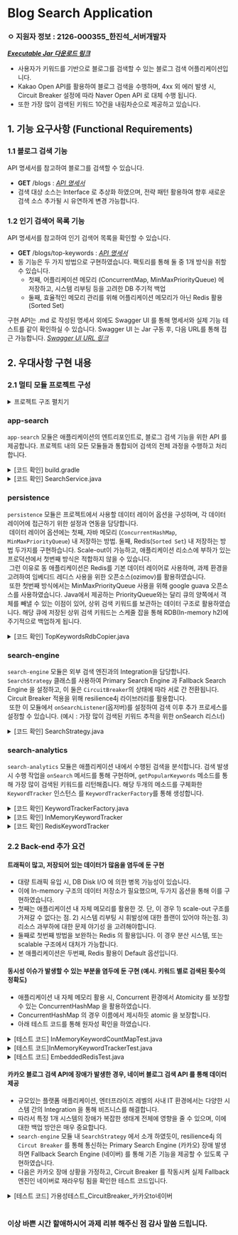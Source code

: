 # Blog Search Application
### ㅇ 지원자 정보 : 2126-000355_한진석_서버개발자
[***Executable Jar 다운로드 링크***](https://github.com/jshan88/20230705_2126-000355/blob/main/app-search-1.0-SNAPSHOT-boot.jar)

- 사용자가 키워드를 기반으로 블로그를 검색할 수 있는 블로그 검색 어플리케이션입니다.
- Kakao Open API를 활용하여 블로그 검색을 수행하며, 4xx 외 에러 발생 시, Circuit Breaker 설정에 따라 Naver Open API 로 대체 수행 됩니다. 
- 또한 가장 많이 검색된 키워드 10건을 내림차순으로 제공하고 있습니다.

## 1. 기능 요구사항 (Functional Requirements)

### 1.1 블로그 검색 기능
API 명세서를 참고하여 블로그를 검색할 수 있습니다.

- **GET** /blogs : [*API 명세서*](./api-doc/API.md#get-blogs)
- 검색 대상 소스는 Interface 로 추상화 하였으며, 전략 패턴 활용하여 향후 새로운 검색 소스 추가될 시 유연하게 변경 가능합니다.

### 1.2 인기 검색어 목록 기능
API 명세서를 참고하여 인기 검색어 목록을 확인할 수 있습니다.

- **GET** /blogs/top-keywords : [*API 명세서*](./api-doc/API.md#get-blogstop-keywords)
- 동 기능은 두 가지 방법으로 구현하였습니다. 팩토리를 통해 둘 중 1개 방식을 취할 수 있습니다.
    - 첫째, 어플리케이션 메모리 (ConcurrentMap, MinMaxPriorityQueue) 에 저장하고, 시스템 리부팅 등을 고려한 DB 주기적 백업 
    - 둘째, 효율적인 메모리 관리를 위해 어플리케이션 메모리가 아닌 Redis 활용 (Sorted Set)

구현 API는 .md 로 작성된 명세서 외에도 Swagger UI 를 통해 명세서와 실제 기능 테스트를 같이 확인하실 수 있습니다.
Swagger UI 는 Jar 구동 후, 다음 URL를 통해 접근 가능합니다. [*Swagger UI URL 링크*](http://localhost:8080/swagger-ui/index.html)

## 2. 우대사항 구현 내용

### 2.1 멀티 모듈 프로젝트 구성

<details>
<summary>프로젝트 구조 펼치기</summary>

```
├── app-search
│   └── src
│       ├── main
│       │   └── java
│       │       └── com.jshan
│       │           ├── SearchApplication.java
│       │           ├── controller
│       │           │   └── SearchController.java
│       │           ├── dto
│       │           │   └── TopKeywordsResponse.java
│       │           └── service
│       │               └── SearchService.java
│       └── resources
│           └── application.yml
├── persistence
│   └── src
│       ├── main
│       │   └── java
│       │       └── com.jshan.persistence
│       │           ├── KeywordCount.java
│       │           ├── database
│       │           │   ├── entity
│       │           │   │   └── TopKeyword.java
│       │           │   └── repository
│       │           │       └── TopKeywordRepository.java
│       │           ├── memory
│       │           │   ├── InMemoryKeywordCountMap.java
│       │           │   ├── InMemoryTopKeywordsQueue.java
│       │           │   └── TopKeywordsRdbCopier.java
│       │           └── redis
│       │               └── config
│       │                   ├── EmbeddedRedisInitializer.java
│       │                   └── RedisConfig.java
│       └── resources
│           └── application-persistence.yml
├── search-analytics
│   └── src
│       ├── main
│       │   └── java
│       │       └── com.jshan.keywordtracker
│       │           ├── KeywordTracker.java
│       │           ├── factory
│       │           │   └── KeywordTrackerFactory.java
│       │           └── trackers
│       │               ├── InMemoryKeywordTracker.java
│       │               └── RedisKeywordTracker.java
│       └── resources
│           └── application-analytics.yml
└── search-engine
    └── src
        ├── main
        │   └── java
        │       └── com.jshan
        │           ├── circuitbreaker
        │           │   └── CircuitConfig.java
        │           ├── config
        │           │   ├── KakaoClientProperties.java
        │           │   └── NaverClientProperties.java
        │           ├── dto
        │           │   ├── request
        │           │   │   └── SearchParam.java
        │           │   └── response
        │           │       ├── Document.java
        │           │       ├── SearchResult.java
        │           │       ├── kakao
        │           │       │   ├── KakaoDocument.java
        │           │       │   ├── KakaoMeta.java
        │           │       │   └── KakaoResponse.java
        │           │       └── naver
        │           │           ├── NaverDocument.java
        │           │           └── NaverResponse.java
        │           ├── engines
        │           │   ├── AbstractSearchEngine.java
        │           │   ├── KakaoSearchEngine.java
        │           │   └── NaverSearchEngine.java
        │           │   └── SearchEngine.java
        │           ├── exception
        │           │   ├── ApiExceptionHandler.java
        │           │   └── ApiResponseException.java
        │           └── strategy
        │               └── SearchStrategy.java
        └── resources
            └── application-engine.yml
```            
</details>

### app-search
`app-search` 모듈은 애플리케이션의 엔트리포인트로, 블로그 검색 기능을 위한 API 를 제공합니다. 
프로젝트 내의 모든 모듈들과 통합되어 검색의 전체 과정을 수행하고 처리합니다.  

<details>
<summary>[코드 확인] build.gradle</summary>

```groovy
//module dependencies
implementation project(':search-engine')
implementation project(':search-analytics')
implementation project(':persistence')
```
</details>

<details>
<summary>[코드 확인] SearchService.java</summary>

```java
public SearchResult getBlogs(SearchParam param) {
    KeywordTracker keywordTracker = keywordTrackerFactory.createKeywordTracker(TrackerType.REDIS);
    // KeywordTracker keywordTracker = keywordTrackerFactory.createKeywordTracker(TrackerType.IN_MEMORY);

    SearchStrategy searchStrategy = new SearchStrategy(kakaoSearchEngine, naverSearchEngine);
    searchStrategy.setOnSearchListener(keywordTracker::onSearch);
    searchStrategy.setCircuitBreaker(circuitBreaker);
    return searchStrategy.searchBlogs(param);
}

public List<TopKeywordsResponse> getPopularKeywords() {
    KeywordTracker keywordTracker = keywordTrackerFactory.createKeywordTracker(TrackerType.REDIS);
    // KeywordTracker keywordTracker = keywordTrackerFactory.createKeywordTracker(TrackerType.IN_MEMORY);

    return keywordTracker.getPopularKeywords().stream()
                                        .map(result -> TopKeywordsResponse.builder()
                                        .keyword(result.getKeyword())
                                        .count(result.getCount())
                                        .build()).toList();
    }
```
</details>

### persistence

`persistence` 모듈은 프로젝트에서 사용할 데이터 레이어 옵션을 구성하며, 각 데이터 레이어에 접근하기 위한 설정과 연동을 담당합니다.  
&nbsp;데이터 레이어 옵션에는 첫째, 자바 메모리 (`ConcurrentHashMap`, `MinMaxPriorityQueue`) 내 저장하는 방법. 둘째, Redis(`Sorted Set`) 내 저장하는 방법 두가지를 구현하습니다. Scale-out이 가능하고, 애플리케이션 리소스에 부하가 있는 프로덕션에서 첫번째 방식은 적합하지 않을 수 있습니다.  
&nbsp;그런 이유로 동 애플리케이션은 Redis를 기본 데이터 레이어로 사용하며, 과제 환경을 고려하여 임베디드 레디스 사용을 위한 오픈소스(ozimov)를 활용하였습니다.  
&nbsp;또한 첫번째 방식에서는 MinMaxPriorityQueue 사용을 위해 google guava 오픈소스를 사용하였습니다. Java에서 제공하는 PriorityQueue와는 달리 큐의 양쪽에서 객체를 빼낼 수 있는 이점이 있어, 상위 검색 키워드를 보관하는 데이터 구조로 활용하였습니다. 해당 큐에 저장된 상위 검색 키워드는 스케줄 잡을 통해 RDB(In-memory h2)에 주기적으로 백업하게 됩니다. 

<details>
<summary>[코드 확인] TopKeywordsRdbCopier.java</summary>

```java
@Component
@RequiredArgsConstructor
public class TopKeywordsRdbCopier {

    private final Queue<KeywordCount> topKeywords;
    private final TopKeywordRepository topKeywordRepository;
    private boolean isCopyingToRdb = false;

    /**
     * 일정 간격으로 인메모리 데이터를 데이터베이스로 복사 수행 (60초마다 수행)
     */
    @Scheduled(fixedDelay = 60000)
    public void copyToRdb() {
        if (isCopyingToRdb) {
            return;
        }

        synchronized (topKeywords) {
            if(!topKeywords.isEmpty()) {
                isCopyingToRdb = true;

                List<TopKeyword> keywords = topKeywords.stream()
                    .map(topKeyword -> TopKeyword.builder()
                        .keyword(topKeyword.getKeyword())
                        .count(topKeyword.getCount())
                        .build()).toList();

                topKeywordRepository.deleteAllInBatch();
                topKeywordRepository.saveAll(keywords);
                isCopyingToRdb = false;
            }
        }
    }
}
```
</details>


### search-engine

`search-engine` 모듈은 외부 검색 엔진과의 Integration을 담당합니다. `SearchStrategy` 클래스를 사용하여 Primary Search Engine 과 Fallback Search Engine 을 설정하고, 이 둘은 `CircuitBreaker`의 상태에 따라 서로 간 전환됩니다. Circuit Breaker 적용을 위해 resilience4j 라이브러리를 활용합니다.  
&nbsp;또한 이 모듈에서 `onSearchListener`(옵저버)를 설정하여 검색 이후 추가 프로세스를 설정할 수 있습니다. (예시 : 가장 많이 검색된 키워드 추적을 위한 onSearch 리스너)

<details>
<summary>[코드 확인] SearchStrategy.java</summary>

```java
/**
 * 기본 검색 엔진(primarySearchEngine)과 대체 검색 엔진(fallbackSearchEngine) 을 활용<br>
 * {@link CircuitBreaker} 에 따라 알맞은 검색 엔진을 사용하며, 검색 후 {@link OnSearchListener}를 호출
 */
@Slf4j
@RequiredArgsConstructor
public class SearchStrategy {

    private final SearchEngine primarySearchEngine;
    private final SearchEngine fallbackSearchEngine;
    private CircuitBreaker circuitBreaker;
    private OnSearchListener onSearchListener;

    /**
     * 검색 이벤트 발생에 따른 후속 처리 Listener 세팅.
     * 검색 성공 후, Hit Count 업데이트를 위함
     *
     * @param listener 설정할 {@link OnSearchListener}
     */
    public void setOnSearchListener(OnSearchListener listener) {
        this.onSearchListener = listener;
    }

    /**
     * Circuit Breaker 세팅
     *
     * @param circuitBreaker {@link CircuitBreaker}
     */
    public void setCircuitBreaker(CircuitBreaker circuitBreaker) {
        this.circuitBreaker = circuitBreaker;
    }

    /**
     * 주어진 검색 파라미터를 사용하여 블로그를 검색 <br>
     * 기본 검색 엔진(primarySearchEngine) 을 사용하며, Circuit Breaker 작동 시, 대체 검색 엔진(fallbackSearchEngine) 으로 전환됨.
     *
     * @param param 검색 쿼리 파라미터 {@link SearchParam}
     * @return 검색 결과 {@link SearchResult}
     * @throws RuntimeException 검색 도중 오류 발생
     */
    public SearchResult searchBlogs(SearchParam param) {
        SearchResult result;
        try {
            result = circuitBreaker.executeCallable(() -> primarySearchEngine.search(param));
        } catch (CallNotPermittedException e) {
            log.info("Primary Search Engine is not callable : {}. Switched to the Fallback Search Engine.", e.getMessage());
            result = fallbackSearchEngine.search(param);
        } catch (Exception e) {
            log.warn("The number of failed calls : {}", circuitBreaker.getMetrics().getNumberOfFailedCalls());
            throw new RuntimeException(e);
        }

        if (result != null && onSearchListener != null) {
            onSearchListener.onSearch(param.getQuery());
        }

        return result;
    }

    /**
     * 검색 이벤트 발생 시, 후속 처리 리스너 인터페이스 <br>
     * 검색 수행 후 알림을 받으려면 해당 인터페이스를 구현.
     */
    public interface OnSearchListener {

        /**
         * 검색 수행 시 호출
         *
         * @param query 검색 쿼리
         */
        void onSearch(String query);
    }
}
```
</details>

### search-analytics

`search-analytics` 모듈은 애플리케이션 내에서 수행된 검색을 분석합니다.
검색 발생 시 수행 작업을 `onSearch` 메서드를 통해 구현하며, `getPopularKeywords` 메소드를 통해 가장 많이 검색된 키워드를 리턴해줍니다.
해당 두개의 메소드를 구체화한 `KeywordTracker` 인스턴스 를 `KeywordTrackerFactory`를 통해 생성합니다.

<details>
<summary>[코드 확인] KeywordTrackerFactory.java</summary>

```java
/**
 * 지정된 {@link TrackerType} 에 기반하여 KeywordTracker 인스턴스를 생성
 */
@Component
public class KeywordTrackerFactory {

    public enum TrackerType {
        IN_MEMORY,
        REDIS
    }

    private final Map<TrackerType, KeywordTracker> trackerMap;

    /**
     * {@link KeywordTracker} 를 구현한 인스턴스를 주입 받아 KeywordTrackerFactory를 생성
     *
     * @param inMemoryTracker - {@link InMemoryKeywordTracker}
     * @param redisTracker - {@link RedisKeywordTracker}
     */
    public KeywordTrackerFactory(InMemoryKeywordTracker inMemoryTracker, RedisKeywordTracker redisTracker) {
        trackerMap = Map.of(
            TrackerType.IN_MEMORY, inMemoryTracker,
            TrackerType.REDIS, redisTracker
        );
    }

    public KeywordTracker createKeywordTracker(TrackerType trackerType) {
        return trackerMap.getOrDefault(trackerType, getDefaultTracker());
    }

    private KeywordTracker getDefaultTracker() {
        return trackerMap.get(TrackerType.REDIS);
    }
}
```
</details>

<details>
<summary>[코드 확인] InMemoryKeywordTracker</summary>

```java
/**
 * 검색 이벤트에 기반하여 키워드의 해당 키워드의 Popularity 를 추적하는 클래스 <br>
 * 키워드 검색 횟수를 업데이트하고 인기 있는 키워드 목록을 검색하는 메서드를 제공 <br>
 * 이 때 사용하는 데이터 레이어는 In-memory 이다.
 */
@Component
@RequiredArgsConstructor
public class InMemoryKeywordTracker implements KeywordTracker {

    private final Map<String, Integer> keywordCounts;
    private final Queue<KeywordCount> topKeywords;
    private final TopKeywordRepository topKeywordRepository;

    @Override
    public void onSearch(String keyword) {
        keywordCounts.merge(keyword, 1, Integer::sum);
        updateTopKeywords(keyword, keywordCounts.get(keyword));
    }

    private void updateTopKeywords(String keyword, int count) {
        topKeywords.removeIf(kc -> kc.getKeyword().equals(keyword));
        KeywordCount keywordCount = new KeywordCount(keyword, count);
        topKeywords.add(keywordCount);
    }

    /**
     * 인기 있는 키워드 목록을 검색. 키워드는 검색 횟수를 기준으로 내림차순 정렬 <br>
     * 시스템 재부팅 등의 사유로 topKeywords 가 비어있을 시, DB 로부터 다시 가져옴.
     *
     * @return Top 10 KeywordCount 객체 리스트
     */
    @Override
    public List<KeywordCount> getPopularKeywords() {
        if(topKeywords.isEmpty()) {
            List<TopKeyword> databaseTopKeywords = topKeywordRepository.findAll();
            List<KeywordCount> keywordCountList = databaseTopKeywords.stream()
                .map(topKeyword -> KeywordCount.builder()
                    .keyword(topKeyword.getKeyword())
                    .count(topKeyword.getCount())
                    .build()).toList();
            topKeywords.addAll(keywordCountList);
        }
        List<KeywordCount> popularKeywords = new ArrayList<>(topKeywords);
        popularKeywords.sort(Comparator.reverseOrder());

        return popularKeywords;
    }
}
```
</details>

<details><summary>[코드 확인] RedisKeywordTracker</summary>

```java
/**
 * 검색 이벤트에 기반하여 키워드의 해당 키워드의 Popularity 를 추적하는 클래스 <br>
 * 키워드 검색 횟수를 업데이트하고 인기 있는 키워드 목록을 검색하는 메서드를 제공 <br>
 * 이 때 사용하는 데이터 레이어는 Redis  이다.
 */
@Component
@RequiredArgsConstructor
public class RedisKeywordTracker implements KeywordTracker {

    private static final String TOP_KEYWORDS = "top-keywords";
    private final RedisTemplate<String, String> redisTemplate;

    @Override
    public void onSearch(String keyword) {
        redisTemplate.opsForZSet().incrementScore(TOP_KEYWORDS, keyword, 1d);
    }

    @Override
    public List<KeywordCount> getPopularKeywords() {
        Set<TypedTuple<String>> tuples = redisTemplate.opsForZSet().reverseRangeWithScores(TOP_KEYWORDS, 0L, 9L);
        if (tuples == null) {
            throw new IllegalStateException();
        }
        return tuples.stream()
                        .map(tuple -> KeywordCount.builder()
                                                .keyword(tuple.getValue())
                                                .count(tuple.getScore().intValue())
                                                .build())
                        .toList();
    }
}
```
</details>

### 2.2 Back-end 추가 요건

#### 트래픽이 많고, 저장되어 있는 데이터가 많음을 염두에 둔 구현
- 대량 트래픽 유입 시, DB Disk I/O 에 의한 병목 가능성이 있습니다. 
- 이에 In-memory 구조의 데이터 저장소가 필요했으며, 두가지 옵션을 통해 이를 구현하였습니다.
- 첫째는 애플리케이션 내 자체 메모리를 활용한 것. 단, 이 경우 1) scale-out 구조를 가져갈 수 없다는 점. 2) 시스템 리부팅 시 휘발성에 대한 플랜이 있어야 하는점. 3) 리소스 과부하에 대한 문제 야기성 을 고려해야합니다.
- 둘째로 첫번째 방법을 보완하는 Redis 의 활용입니다. 이 경우 분산 시스템, 또는 scalable 구조에서 대처가 가능합니다. 
- 본 애플리케이션은 두번째, Redis 활용이 Default 옵션입니다.

#### 동시성 이슈가 발생할 수 있는 부분을 염두에 둔 구현 (예시. 키워드 별로 검색된 횟수의 정확도)
- 애플리케이션 내 자체 메모리 활용 시, Concurrent 환경에서 Atomicity 를 보장할 수 있는 ConcurrentHashMap 을 활용하였습니다. 
- ConcurrentHashMap 의 경우 이름에서 제시하듯 atomic 을 보장합니다. 
- 아래 테스트 코드를 통해 원자성 확인을 하였습니다.

<details>
<summary>[테스트 코드] InMemoryKeywordCountMapTest.java</summary>

```java
class InMemoryKeywordCountMapTest {

  @Test
  @DisplayName("Concurrency_Atomicity보장_ConcurrentHashMap")
  void givenConcurrentHashMap_whenConcurrentMerge_thenStillAtomicityGuaranteed() throws InterruptedException {

    // GIVEN
    Map<String, Integer> keywordCounts = new ConcurrentHashMap<>();
    String keyword = "keyword";

    int threadCounts = 50;
    int executePerThread = 50;
    ExecutorService executorService = Executors.newFixedThreadPool(threadCounts);
    CountDownLatch countDownLatch = new CountDownLatch(threadCounts * executePerThread);

    // threadCounts 만큼의 쓰레드가 각각 executePerThread 만큼 merge 수행
    for(int i = 0; i < threadCounts; i++) {
      executorService.execute(() -> {
        for(int j = 0; j < executePerThread; j++) {
          keywordCounts.merge(keyword, 1, Integer::sum);
          countDownLatch.countDown();
        }
      });
    }

    countDownLatch.await();

    // THEN
    assertEquals(0, countDownLatch.getCount());
    assertEquals(threadCounts * executePerThread, keywordCounts.get(keyword));
  }
}
```
</details>

<details>
<summary>[테스트 코드]InMemoryKeywordTrackerTest.java</summary>

```java
class InMemoryKeywordTrackerTest {

  @Mock
  private TopKeywordRepository topKeywordRepository;

  @Test
  @DisplayName("Concurrency_Atomicity보장_InMemoryKeywordTracer.onSearch()")
  void givenInMemoryPersistence_whenConcurrentSearchInvoked_thenStillConcurrencySafe() throws InterruptedException {
    // GIVEN
    Map<String, Integer> keywordCounts = new ConcurrentHashMap<>();
    Queue<KeywordCount> topKeywords = Queues.synchronizedQueue(MinMaxPriorityQueue
                                                                       .orderedBy(Comparator.comparing(KeywordCount::getCount).reversed())
                                                                       .maximumSize(10)
                                                                       .create());

    InMemoryKeywordTracker keywordTracker = new InMemoryKeywordTracker(keywordCounts, topKeywords, topKeywordRepository);

    // 쓰레드 및 쓰레드 별 작업 반복 횟수 세팅
    int threadCount = 10;
    int executePerThread = 1000;
    int searchCount = 100;

    // searchCount 횟수만큼 조회 시, 1자리 랜덤한 키 생성. randomKeyWords.size() = onSearch 작업 예정 횟수
    List<String> randomKeywords = new ArrayList<>();
    for(int i = 0; i < searchCount; i++) {
      randomKeywords.add(RandomString.make(1));
    }

    // threadCount 개의 쓰레드가 executePerThread 횟수 만큼 작업 수행
    ExecutorService executorService = Executors.newFixedThreadPool(threadCount);
    CountDownLatch countDownLatch = new CountDownLatch(threadCount * executePerThread);

    for(int i = 0; i < threadCount * executePerThread; i++) {
      executorService.execute(() -> {
        randomKeywords.forEach(keywordTracker::onSearch);
        countDownLatch.countDown();
      });
    }

    countDownLatch.await();

    // Map 에 저장된 키워드들의 검색 카운트 총 합
    int totalCounts = keywordCounts.values().stream().mapToInt(i -> i).sum();
    // Map 에 저장된 키워드 중 가장 큰 검색 카운트
    int maximumValueInMap = keywordCounts.values().stream().max(Comparator.comparingInt(Integer::intValue)).get();

    // THEN
    // ConcurrentHashMap (keywordCounts) 의 원자성 체크
    assertEquals(threadCount * executePerThread * searchCount, totalCounts);

    // Synchronous MinMaxPriorityQueue (topKeywords) 체크
    assertEquals(maximumValueInMap, topKeywords.peek().getCount());
  }
}
```
</details>

<details>
<summary>[테스트 코드] EmbeddedRedisTest.java</summary>

```java
@ExtendWith(SpringExtension.class)
@ContextConfiguration(classes = TestRedisServerInitializer.class)
class EmbeddedRedisTest {

    private RedisTemplate<String, Object> redisTemplate;

    @BeforeEach
    void setUp() {
        RedisStandaloneConfiguration redisStandaloneConfiguration = new RedisStandaloneConfiguration();
        redisStandaloneConfiguration.setHostName("localhost");
        redisStandaloneConfiguration.setPort(6379);
        LettuceConnectionFactory connectionFactory = new LettuceConnectionFactory(redisStandaloneConfiguration);
        connectionFactory.afterPropertiesSet();

        redisTemplate = new RedisTemplate<>();
        redisTemplate.setConnectionFactory(connectionFactory);
        redisTemplate.setKeySerializer(new StringRedisSerializer());
        redisTemplate.setValueSerializer(new StringRedisSerializer());
        redisTemplate.afterPropertiesSet();
    }

    // ...

    @Test
    @DisplayName("Concurrency_Atomicity보장_ZSet_ZINCRBY")
    void givenRedisZSet_whenConcurrentIncrementScores_thenStillAtomicityGuaranteed() throws InterruptedException {

        //GIVEN
        int threadCounts = 10;
        ExecutorService executorService = Executors.newFixedThreadPool(threadCounts);
        CountDownLatch countDownLatch = new CountDownLatch(threadCounts);

        String redisKey = "top-keywords";
        String keyword1 = "test1";
        String keyword2 = "test2";

        //WHEN
        for(int i = 0; i < threadCounts; i++) {
            executorService.execute(() -> {
                redisTemplate.opsForZSet().incrementScore(redisKey, keyword1, 2d);
                redisTemplate.opsForZSet().incrementScore(redisKey, keyword2, 1d);
                countDownLatch.countDown();
            });
        }

        countDownLatch.await();

        Set<TypedTuple<Object>> typedTuples = redisTemplate.opsForZSet().reverseRangeWithScores(redisKey, 0L, 1L);
        List<Double> doubles = typedTuples.stream().map(tuple -> tuple.getScore()).toList();


        //THEN
        int keyword1Count = doubles.get(0).intValue();
        int keyword2Count = doubles.get(1).intValue();

        assertEquals(threadCounts * 2, keyword1Count);
        assertEquals(threadCounts * 1, keyword2Count);
    }
}
```
</details>

#### 카카오 블로그 검색 API에 장애가 발생한 경우, 네이버 블로그 검색 API 를 통해 데이터 제공
- 규모있는 플랫폼 애플리케이션, 엔터프라이즈 레벨의 사내 IT 환경에서는 다양한 시스템 간의 Integration 을 통해 비즈니스를 해결합니다. 
- 따라서 특정 1개 시스템의 장애가 복잡한 생태계 전체에 영향을 줄 수 있으며, 이에 대한 백업 방안은 매우 중요합니다. 
- `search-engine` 모듈 내 `SearchStrategy` 에서 소개 하였듯이, resilience4j 의 `Circut Breaker` 를 통해 통신하는 Primary Search Engine (카카오) 장애 발생하면
Fallback Search Engine (네이버) 를 통해 기존 기능을 제공할 수 있도록 구현하였습니다. 
- 다음은 카카오 장애 상황을 가정하고, Circuit Breaker 를 작동시켜 실제 Fallback 엔진인 네이버로 재라우팅 됨을 확인한 테스트 코드입니다. 

<details>
<summary>[테스트 코드] 가용성테스트_CircuitBreaker_카카오to네이버</summary>

```java
@ExtendWith(MockitoExtension.class)
class SearchStrategyTest {

    @Mock
    private SearchEngine primarySearchEngine;
    @Mock
    private SearchEngine fallbackSearchEngine;

    private CircuitBreaker circuitBreaker;

    @InjectMocks
    private SearchStrategy searchStrategy;

    @BeforeEach
    void setup() {
        CircuitBreakerRegistry circuitBreakerRegistry = CircuitBreakerRegistry.of(
                                                            CircuitBreakerConfig.custom()
                                                                .slidingWindowType(SlidingWindowType.COUNT_BASED)
                                                                .slidingWindowSize(10)
                                                                .failureRateThreshold(30)
                                                                .recordExceptions(WebClientException.class, TimeoutException.class)
                                                                .build());

        circuitBreaker = circuitBreakerRegistry.circuitBreaker("blogCircuit");
        searchStrategy = new SearchStrategy(primarySearchEngine, fallbackSearchEngine);
        searchStrategy.setCircuitBreaker(circuitBreaker);
    }

    @Test
    @DisplayName("가용성테스트_CircuitBreaker_카카오to네이버")
    void givenCircuitBreakerOpen_whenFallbackSearchEngineUsed_thenVerifyFallbackSearchInvoked() {

        // GIVEN+WHEN
        WebClientResponseException intentional = new WebClientResponseException("*** Intentional ****",
            HttpStatusCode.valueOf(500).value(),
            HttpStatus.INTERNAL_SERVER_ERROR.toString(), null, null, null);
        when(primarySearchEngine.search(any())).thenThrow(intentional);
        when(fallbackSearchEngine.search(any())).thenReturn(SearchResult.builder().build());

        // 10 회 이상 Intentional Exception 발생 (WebClientResponseException)
        for (int i = 1; i <= 11; i++) {
            try {
                searchStrategy.searchBlogs(any());
            } catch (Exception e) {
            }
        }

        // THEN
        // Circuit Breaker OPEN 여부 확인
        assertEquals(CircuitBreaker.State.OPEN, circuitBreaker.getState());
        // Fallback Search Engine 호출 여부 확인
        verify(fallbackSearchEngine, atLeastOnce()).search(any());
    }
}
```
</details>

</br>

 ### 이상 바쁜 시간 할애하시어 과제 리뷰 해주신 점 감사 말씀 드립니다.
